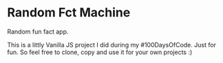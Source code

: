 # Random Fct Machine
Random fun fact app.

This is a littly Vanilla JS project I did during my #100DaysOfCode. Just for fun.
So feel free to clone, copy and use it for your own projects :)


